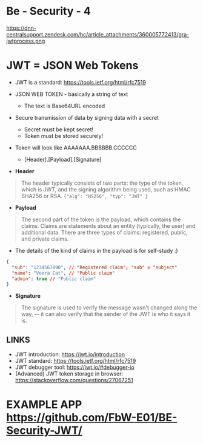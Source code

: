 # Be - Security - 4

https://dnn-centralsupport.zendesk.com/hc/article_attachments/360005772413/gra-jwtprocess.png

# JWT = JSON Web Tokens

- JWT is a standard: https://tools.ietf.org/html/rfc7519
- JSON WEB TOKEN - basically a string of text
    - The text is Base64URL encoded

- Secure transmission of data by signing data with a secret
    - Secret must be kept secret!
    - Token must be stored securely!

- Token will look like AAAAAAA.BBBBBB.CCCCCC
    - [Header].[Payload].[Signature]

- **Header**
> The header typically consists of two parts: the type of the token, which is JWT, and the signing algorithm being used, such as HMAC SHA256 or RSA.
> `{"alg": "HS256", "typ": "JWT" }`

- **Payload**
> The second part of the token is the payload, which contains the claims. Claims are statements about an entity (typically, the user) and additional data. There are three types of claims: registered, public, and private claims.
-  The details of the kind of claims in the payload is for self-study :) 

  ```json
  {
    "sub": "1234567890", // "Registered claim"; "sub" = "subject"
    "name": "Veera Cat", // "Public claim"
    "admin": true // "Public claim"
  }
  ```

- **Signature**
> The signature is used to verify the message wasn't changed along the way, -- it can also verify that the sender of the JWT is who it says it is.

## LINKS

- JWT introduction: https://jwt.io/introduction
- JWT standard: https://tools.ietf.org/html/rfc7519
- JWT debugger tool: https://jwt.io/#debugger-io
- (Advanced) JWT token storage in browser: https://stackoverflow.com/questions/27067251

# EXAMPLE APP https://github.com/FbW-E01/BE-Security-JWT/